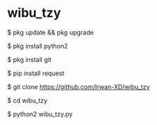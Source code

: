 # wibu_tzy

$ pkg update && pkg upgrade

$ pkg install python2

$ pkg install git

$ pip install request

$ git clone https://github.com/Irwan-XD/wibu_tzy

$ cd wibu_tzy

$ python2 wibu_tzy.py
